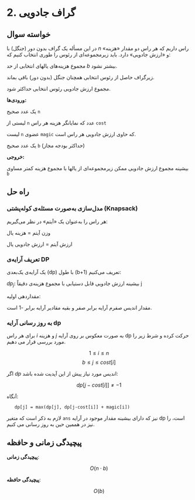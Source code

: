 # 2. گراف جادویی

## خواسته سوال
در این مسأله یک گراف بدون دور (جنگل) با $n$ راس داریم که هر راس دو مقدار «هزینه» و «ارزش جادویی» دارد. باید زیرمجموعه‌ای از رئوس را طوری انتخاب کنیم که:

مجموع هزینه‌های  یالهای انتخابی از حد $b$ بیشتر نشود.

زیر‌گراف حاصل از رئوس انتخابی همچنان جنگل (بدون دور) باقی بماند.

مجموع ارزش جادویی رئوس انتخابی حداکثر شود.


**ورودی‌ها:**

یک عدد صحیح `n`

لیستی از `n` عدد که نمایانگر هزینه هر راس `cost`

لیست `n` عضوی `magic` که حاوی ارزش جادویی هر راس است.

یک عدد صحیح `b` (حداکثر بودجه مجاز)  


**خروجی:**

بیشینه مجموع ارزش جادویی ممکن زیرمجموعه‌ای از یالها با مجموع هزینه کمتر مساوی `b`

## راه حل

### مدل‌سازی به‌صورت مسئله‌ی کوله‌پشتی (Knapsack)
هر راس را به‌عنوان یک «آیتم» در نظر می‌گیریم:

وزن آیتم = هزینه یال

ارزش آیتم = ارزش جادویی یال

### تعریف آرایه‌ی DP
یک آرایه‌ی یک‌بعدی \(dp\) با طول \(b+1\) تعریف می‌کنیم:

$dp_j$:
 بیشینه ارزش جادویی قابل دستیابی با مجموع هزینه‌ی دقیقاً j

مقداردهی اولیه:

  مقدار اندیس صفرم آرایه برابر صفر و بقیه مقادیر آرایه برابر -1 است.

### به روز رسانی آرایه dp

برای هر راس $i$ و هزینه $j$ به صورت معکوس بر روی آرایه dp حرکت کرده و شرط زیر را مورد بررسی قرار می دهیم.

$$ 1 \le i \le n $$
$$ b \le j \le cost[i] $$

اگر $dp$ اندیس مورد نیاز پیش از این آپدیت شده باشد: 

$$ dp[j-cost[i]] ≠ -1$$

آنگاه:

```python3
   dp[j] = max(dp[j], dp[j-cost[i]] + magic[i])
```

لازم به ذکر است که متغیر `ans` نیز که دارای بیشینه مقدار موجود در آرایه dp است، را نیز در هممین حین به روز رسانی می کنیم.
 

## پیچیدگی زمانی و حافظه

**پیچیدگی زمانی**:

$$O(n \cdot b)$$

**پیچیدگی حافظه**:

$$O(b)$$
